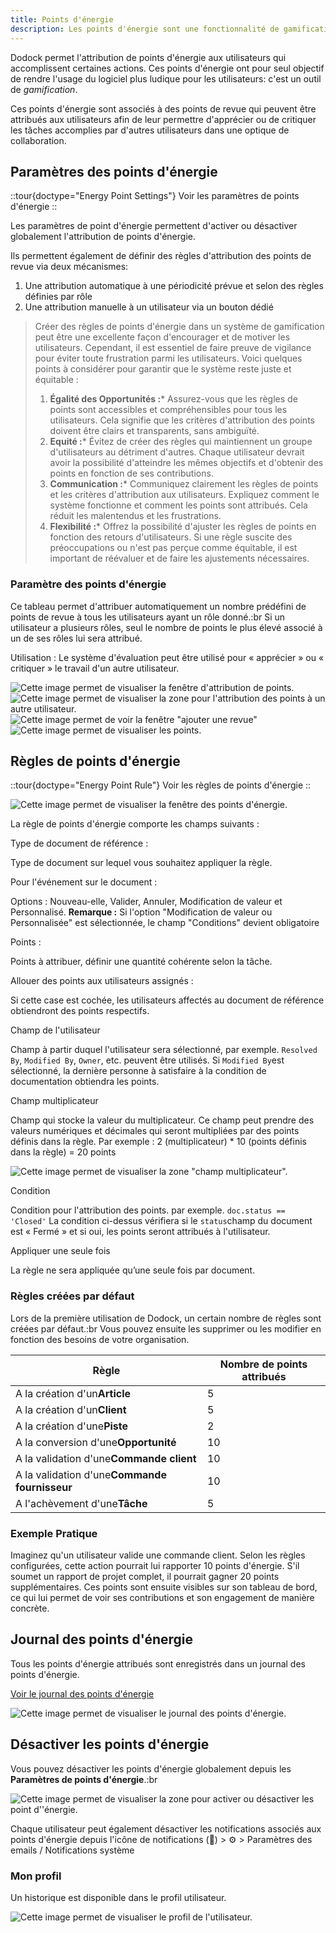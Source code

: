```yaml
---
title: Points d'énergie
description: Les points d'énergie sont une fonctionnalité de gamification, constituant des récompenses accordées aux utilisateurs pour diverses actions et réalisations au sein de Dokos. Ils servent à valoriser les efforts, l'engagement des employés.
---
```


Dodock permet l'attribution de points d'énergie aux utilisateurs qui accomplissent certaines actions.
Ces points d'énergie ont pour seul objectif de rendre l'usage du logiciel plus ludique pour les utilisateurs: c'est un outil de _gamification_.

Ces points d'énergie sont associés à des points de revue qui peuvent être attribués aux utilisateurs afin de leur permettre d'apprécier ou de critiquer les tâches accomplies par d'autres utilisateurs dans une optique de collaboration.

## Paramètres des points d'énergie

::tour{doctype="Energy Point Settings"}
Voir les paramètres de points d'énergie
::

Les paramètres de point d'énergie permettent d'activer ou désactiver globalement l'attribution de points d'énergie.

Ils permettent également de définir des règles d'attribution des points de revue via deux mécanismes:

1. Une attribution automatique à une périodicité prévue et selon des règles définies par rôle
2. Une attribution manuelle à un utilisateur via un bouton dédié

> Créer des règles de points d'énergie dans un système de gamification peut être une excellente façon d'encourager et de motiver les utilisateurs. Cependant, il est essentiel de faire preuve de vigilance pour éviter toute frustration parmi les utilisateurs. Voici quelques points à considérer pour garantir que le système reste juste et équitable :
>
> 1. **Égalité des Opportunités :**\* Assurez-vous que les règles de points sont accessibles et compréhensibles pour tous les utilisateurs. Cela signifie que les critères d'attribution des points doivent être clairs et transparents, sans ambiguïté.
> 2. **Equité :**\* Évitez de créer des règles qui maintiennent un groupe d'utilisateurs au détriment d'autres. Chaque utilisateur devrait avoir la possibilité d'atteindre les mêmes objectifs et d'obtenir des points en fonction de ses contributions.
> 3. **Communication :**\* Communiquez clairement les règles de points et les critères d'attribution aux utilisateurs. Expliquez comment le système fonctionne et comment les points sont attribués. Cela réduit les malentendus et les frustrations.
> 4. **Flexibilité :**\* Offrez la possibilité d'ajuster les règles de points en fonction des retours d'utilisateurs. Si une règle suscite des préoccupations ou n'est pas perçue comme équitable, il est important de réévaluer et de faire les ajustements nécessaires.

### Paramètre des points d'énergie

Ce tableau permet d'attribuer automatiquement un nombre prédéfini de points de revue à tous les utilisateurs ayant un rôle donné.\:br
Si un utilisateur a plusieurs rôles, seul le nombre de points le plus élevé associé à un de ses rôles lui sera attribué.

Utilisation : Le système d'évaluation peut être utilisé pour « apprécier » ou « critiquer » le travail d'un autre utilisateur.

![Cette image permet de visualiser la fenêtre d'attribution de points.](/revuepointsdenergie.png)![Cette image permet de visualiser la zone pour l'attribution des points à un autre utilisateur.](/revues.png)![Cette image permet de voir la fenêtre "ajouter une revue"](/detailsrevue.png)![Cette image permet de visualiser les points.](/visupointsrevues.png)

## Règles de points d'énergie

::tour{doctype="Energy Point Rule"}
Voir les règles de points d'énergie
::

![Cette image permet de visualiser la fenêtre des points d'énergie.](/pointsenergie.png)

La règle de points d'énergie comporte les champs suivants :

Type de document de référence :

Type de document sur lequel vous souhaitez appliquer la règle.

Pour l'événement sur le document :

Options : Nouveau-elle, Valider, Annuler, Modification de valeur et Personnalisé. **Remarque :** Si l'option "Modification de valeur ou Personnalisée" est sélectionnée, le champ "Conditions" devient obligatoire

Points :

Points à attribuer, définir une quantité cohérente selon la tâche.

Allouer des points aux utilisateurs assignés :

Si cette case est cochée, les utilisateurs affectés au document de référence obtiendront des points respectifs.

Champ de l'utilisateur

Champ à partir duquel l'utilisateur sera sélectionné, par exemple. `Resolved By`, `Modified By`, `Owner`, etc. peuvent être utilisés. Si `Modified By`est sélectionné, la dernière personne à satisfaire à la condition de documentation obtiendra les points.

Champ multiplicateur

Champ qui stocke la valeur du multiplicateur. Ce champ peut prendre des valeurs numériques et décimales qui seront multipliées par des points définis dans la règle. Par exemple : 2 (multiplicateur) \* 10 (points définis dans la règle) = 20 points

![Cette image permet de visualiser la zone "champ multiplicateur".](/champmultiplicateur.png)

Condition

Condition pour l'attribution des points. par exemple. `doc.status == 'Closed'` La condition ci-dessus vérifiera si le `status`champ du document est « Fermé » et si oui, les points seront attribués à l'utilisateur.

Appliquer une seule fois

La règle ne sera appliquée qu’une seule fois par document.

### Règles créées par défaut

Lors de la première utilisation de Dodock, un certain nombre de règles sont créées par défaut.\:br
Vous pouvez ensuite les supprimer ou les modifier en fonction des besoins de votre organisation.

| Règle                                         | Nombre de points attribués |
| --------------------------------------------- | -------------------------- |
| A la création d'un**Article**                 | 5                          |
| A la création d'un**Client**                  | 5                          |
| A la création d'une**Piste**                  | 2                          |
| A la conversion d'une**Opportunité**          | 10                         |
| A la validation d'une**Commande client**      | 10                         |
| A la validation d'une**Commande fournisseur** | 10                         |
| A l'achèvement d'une**Tâche**                 | 5                          |

### Exemple Pratique

Imaginez qu'un utilisateur valide une commande client. Selon les règles configurées, cette action pourrait lui rapporter 10 points d'énergie. S'il soumet un rapport de projet complet, il pourrait gagner 20 points supplémentaires. Ces points sont ensuite visibles sur son tableau de bord, ce qui lui permet de voir ses contributions et son engagement de manière concrète.

## Journal des points d'énergie

Tous les points d'énergie attribués sont enregistrés dans un journal des points d'énergie.

[Voir le journal des points d'énergie](https://tierslieux.dokos.io/app/energy-point-settings)

![Cette image permet de visualiser le journal des points d'énergie.](/journaldespointsdenergie.png)

## Désactiver les points d'énergie

Vous pouvez désactiver les points d'énergie globalement depuis les **Paramètres de points d'énergie**.\:br

![Cette image permet de visualiser la zone pour activer ou désactiver les point d''énergie.](/activerpointdenergie.png)

Chaque utilisateur peut également désactiver les notifications associés aux points d'énergie depuis l'icône de notifications (🔔) > ⚙ > Paramètres des emails / Notifications système

### Mon profil

Un historique est disponible dans le profil utilisateur.

![Cette image permet de visualiser le profil de l'utilisateur.](/profil.png)
